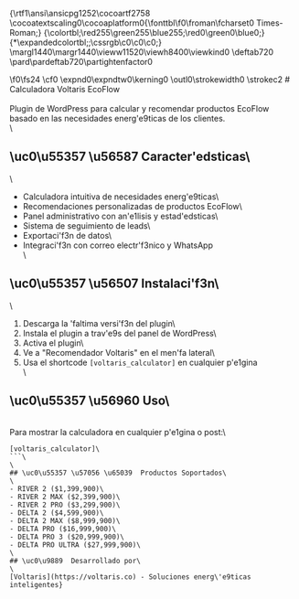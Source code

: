 {\rtf1\ansi\ansicpg1252\cocoartf2758
\cocoatextscaling0\cocoaplatform0{\fonttbl\f0\froman\fcharset0 Times-Roman;}
{\colortbl;\red255\green255\blue255;\red0\green0\blue0;}
{\*\expandedcolortbl;;\cssrgb\c0\c0\c0;}
\margl1440\margr1440\vieww11520\viewh8400\viewkind0
\deftab720
\pard\pardeftab720\partightenfactor0

\f0\fs24 \cf0 \expnd0\expndtw0\kerning0
\outl0\strokewidth0 \strokec2 # Calculadora Voltaris EcoFlow\
\
Plugin de WordPress para calcular y recomendar productos EcoFlow basado en las necesidades energ\'e9ticas de los clientes.\
\
## \uc0\u55357 \u56587  Caracter\'edsticas\
\
- Calculadora intuitiva de necesidades energ\'e9ticas\
- Recomendaciones personalizadas de productos EcoFlow\
- Panel administrativo con an\'e1lisis y estad\'edsticas\
- Sistema de seguimiento de leads\
- Exportaci\'f3n de datos\
- Integraci\'f3n con correo electr\'f3nico y WhatsApp\
\
## \uc0\u55357 \u56507  Instalaci\'f3n\
\
1. Descarga la \'faltima versi\'f3n del plugin\
2. Instala el plugin a trav\'e9s del panel de WordPress\
3. Activa el plugin\
4. Ve a "Recomendador Voltaris" en el men\'fa lateral\
5. Usa el shortcode `[voltaris_calculator]` en cualquier p\'e1gina\
\
## \uc0\u55357 \u56960  Uso\
\
Para mostrar la calculadora en cualquier p\'e1gina o post:\
```\
[voltaris_calculator]\
```\
\
## \uc0\u55357 \u57056 \u65039  Productos Soportados\
\
- RIVER 2 ($1,399,900)\
- RIVER 2 MAX ($2,399,900)\
- RIVER 2 PRO ($3,299,900)\
- DELTA 2 ($4,599,900)\
- DELTA 2 MAX ($8,999,900)\
- DELTA PRO ($16,999,900)\
- DELTA PRO 3 ($20,999,900)\
- DELTA PRO ULTRA ($27,999,900)\
\
## \uc0\u9889  Desarrollado por\
\
[Voltaris](https://voltaris.co) - Soluciones energ\'e9ticas inteligentes}